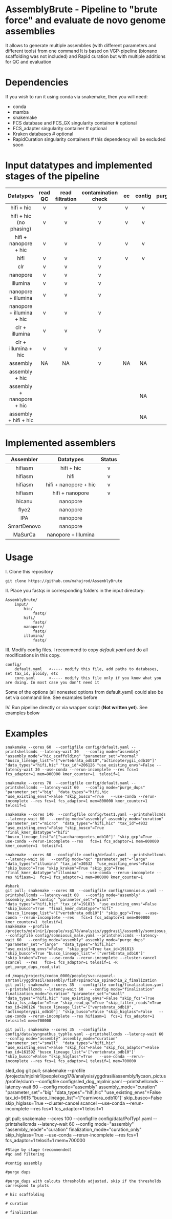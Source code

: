 # AssemblyBrute - Pipeline to "brute force" and evaluate de novo genome assemblies

It allows to generate multiple assemblies (with different parameters and different tools) from one command
It is based on VGP-pipeline (bionano scaffolding was not included) and Rapid curation but with multiple additions for QC and evaluation

# Dependencies

If you wish to run it using conda via snakemake, then you will need:
- conda
- mamba
- snakemake
- FCS database and FCS_GX singularity container      # optional
- FCS_adapter singularity container                  # optional
- Kraken databases                                   # optional
- RapidCuration singularity containers               # this dependency will be excluded soon

# Input datatypes and implemented stages of the pipeline

| Datatypes | read QC | read filtration | contamination check | ec | contig | purge_dups | hic qc | hic scaffolding | curation | gap_closing | qc |
|:---------:|:-------:|:---------------:|:-------------------:|:--:|:------:|:----------:|:------:|:---------------:|:--------:|:-----------:|:--:|
| hifi + hic | v | v | v | v | v | v | v | v | v |  | v |
| hifi + hic (no phasing) | v | v | v | v | v | v | v | v | v | v |
| hifi + nanopore + hic | v | v | v | v | v | v | v | v | v |  | v |
| hifi | v | v | v | v | v | v | NA | NA |  |  | v |
| clr | v | v | v |  |  |  | NA | NA |  |  | |
| nanopore | v | v | v |  |  |  | NA | NA |  |  |  |
| illumina | v | v | v |  |  |  | NA | NA |  |  |  |
| nanopore + illumina | v | v | v |  |  |  | NA | NA |  |  |  |
| nanopore + illumina + hic | v | v | v |  |  |  |  |  |  |  |  |
| clr + illumina | v | v | v |  |  |  | NA | NA |  |  |  |
| clr + illumina + hic | v | v | v |  |  |  |  |  |  |  |  |
| assembly | NA | NA | v | NA | NA | NA | NA | NA | NA | v | v |
| assembly + hic |  |  |  | |  |  |  |  |  |  |
| assembly + nanopore + hic |  |  |  |  | NA |  |  |  |  |  |
| assembly + hifi + hic |  |  |  |  | NA |  |  |  |  | v | v |

# Implemented assemblers
|  Assembler  |       Datatypes       | Status |
|:-----------:|:---------------------:|:------:|
|   hifiasm   |      hifi + hic       |   v    |
|   hifiasm   |         hifi          |   v    | 
|   hifiasm   | hifi + nanopore + hic |   v    | 
|   hifiasm   |    hifi + nanopore    |   v    | 
|   hicanu    |       nanopore        |        |
|    flye2    |       nanopore        |        | 
|     IPA     |       nanopore        |        | 
| SmartDenovo |       nanopore        |        | 
|   MaSurCa   |  nanopore + Illumina  |        | 

# Usage
I. Clone this repository
```commandline
git clone https://github.com/mahajrod/AssemblyBrute 

```

II. Place you fastqs in corresponding folders in the input directory:
```commandline
AssemblyBrute/
    input/
        hic/
            fastq/
        hifi/
            fastq/
        nanopore/
            fastq/
        illumina/
            fastq/
```

III. Modify config files. I recommend to copy *default.yaml* and do all modifications in this copy.
```commandline
config/
    default.yaml   <----- modify this file, add paths to databases, set tax_id, ploidy, etc
    core.yaml      <----- modify this file only if you know what you are doing. In most case you don't need it
```
Some of the options (all nonested options from default.yaml) could also be set via command line. See examples before

IV. Run pipeline directly or via wrapper script (**Not written yet**). See examples below

# Examples

```commandline
snakemake --cores 60  --configfile config/default.yaml --printshellcmds --latency-wait 30   --config mode="assembly" "assembly_mode"="hic_scaffolding" "parameter_set"="normal" "busco_lineage_list"='["vertebrata_odb10","actinopterygii_odb10"]' "data_types"="hifi,hic" "tax_id"=206126 "use_existing_envs"=False --latency-wait 30 --use-conda --rerun-incomplete --res fcs=1 fcs_adaptor=1 mem=800000 kmer_counter=1  telosif=1
```

```commandline
snakemake --cores 70  --configfile config/default.yaml --printshellcmds --latency-wait 60   --config mode="purge_dups" "parameter_set"="big"  "data_types"="hifi,hic "use_existing_envs"=False "skip_busco"=True   --use-conda --rerun-incomplete --res fcs=1 fcs_adaptor=1 mem=800000 kmer_counter=1  telosif=1
```

```commandline
snakemake --cores 140  --configfile config/test1.yaml --printshellcmds --latency-wait 60   --config mode="assembly" assembly_mode="curation" "parameter_set"="micro"  "data_types"="hifi,hic" "tax_id"=4932  "use_existing_envs"=False "skip_busco"=True  "final_kmer_datatype"="hifi" "busco_lineage_list"='["saccharomycetes_odb10"]' "skip_gcp"=True  --use-conda --rerun-incomplete --res   fcs=1 fcs_adaptor=1 mem=800000 kmer_counter=1  telosif=1
```

```commandline
snakemake --cores 60 --configfile config/default.yaml --printshellcmds --latency-wait 60   --config mode="qc" "parameter_set"="large"  "data_types"="illumina" "tax_id"=30532  "use_existing_envs"=False "skip_busco"=True "skip_kraken"=True "skip_gcp"=True  "final_kmer_datatype"="illumina"   --use-conda --rerun-incomplete --res hifiasm=1  fcs=1 fcs_adaptor=1 mem=800000 kmer_counter=1
```

```commandline
#shark
git pull; snakemake --cores 80  --configfile config/somniosus.yaml --printshellcmds --latency-wait 60   --config mode="assembly" assembly_mode="contig" "parameter_set"="giant"  "data_types"="hifi,hic" "tax_id"=191813  "use_existing_envs"=False "skip_busco"=True  "final_kmer_datatype"="hifi" "busco_lineage_list"='["vertebrata_odb10"]' "skip_gcp"=True  --use-conda --rerun-incomplete --res   fcs=1 fcs_adaptor=1 mem=800000 kmer_counter=1  telosif=1
snakemake --profile /projects/mjolnir1/people/xsg178/analysis/yggdrasil/assembly/somniosus_microcephalus_male/profile/slurm/  --configfile config/somniosus_male.yaml --printshellcmds --latency-wait 60   --config mode="assembly" assembly_mode="purge_dups" "parameter_set"="large"  "data_types"="hifi,hic" "use_existing_envs"=False  "skip_gcp"=True tax_id=191813 "skip_busco"=True "busco_lineage_list"='["vertebrata_odb10"]' "skip_kraken"=True --use-conda --rerun-incomplete --cluster-cancel scancel  --res   fcs=1 fcs_adaptor=1 telosif=1 -R get_purge_dups_read_stat
```

```commandline
cd /maps/projects/codon_0000/people/svc-rapunzl-smrtanl/yggdrasil/assembly/fish/spinachia_spinachia_2_finalization
git pull; snakemake --cores 35  --configfile config/finalization.yaml --printshellcmds --latency-wait 60   --config mode="finalization" finalization_mode="curation" "parameter_set"="small"  "data_types"="hifi,hic" "use_existing_envs"=False "skip_fcs"=True "skip_fcs_adaptor"=True "skip_read_qc"=True "skip_filter_reads"=True  tax_id=206126 "busco_lineage_list"='["vertebrata_odb10", "actinopterygii_odb10"]' "skip_busco"=False "skip_higlass"=False   --use-conda --rerun-incomplete --res hifiasm=1  fcs=1 fcs_adaptor=1 telosif=1 mem=700000
```

```commandline
git pull; snakemake --cores 35  --configfile config/data/syngnathus_typhle.yaml --printshellcmds --latency-wait 60   --config mode="assembly" assembly_mode="curation" "parameter_set"="small"  "data_types"="hifi,hic" "use_existing_envs"=False "skip_fcs"=False "skip_fcs_adaptor"=False  tax_id=161592 "busco_lineage_list"='["vertebrata_odb10"]' "skip_busco"=False "skip_higlass"=True   --use-conda --rerun-incomplete --res fcs=1 fcs_adaptor=1 telosif=1 mem=700000 

```

sled_dog  git pull; snakemake --profile /projects/mjolnir1/people/xsg178/analysis/yggdrasil/assembly/lycaon_pictus/profile/slurm --configfile config/sled_dog_mjolnir.yaml --printshellcmds --latency-wait 60   --config mode="assembly" assembly_mode="curation" "parameter_set"="big"  "data_types"="hifi,hic" "use_existing_envs"=False  tax_id=9615  "busco_lineage_list"='["carnivora_odb10"]' skip_busco=False skip_higlass=True --cluster-cancel scancel   --use-conda --rerun-incomplete --res fcs=1 fcs_adaptor=1 telosif=1

git pull; snakemake --cores 100  --configfile config/data/PolTyp1.yaml --printshellcmds --latency-wait 60   --config mode="assembly" "assembly_mode"="curation" finalization_mode="curation_only" skip_higlass=True --use-conda --rerun-incomplete --res fcs=1 fcs_adaptor=1 telosif=1 mem=700000
```commandline
#Stage by stage (recommended)
#qc and filtering

#contig assembly

#purge dups

#purge_dups with calcuts thresholds adjusted, skip if the thresholds correspond to plots

# hic scaffolding

# curation

# finalization




```